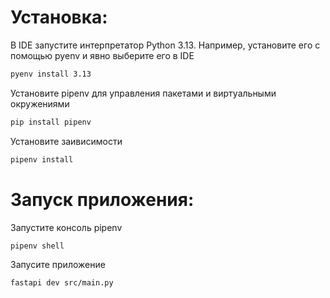 # Установка:

В IDE запустите интерпретатор Python 3.13. Например, установите его с помощью pyenv и явно выберите его в IDE

```bash
pyenv install 3.13
```

Установите pipenv для управления пакетами и виртуальными окружениями

```bash
pip install pipenv
```

Установите заивисимости

```bash
pipenv install
```

# Запуск приложения:

Запустите консоль pipenv

```bash
pipenv shell
```

Запусите приложение

```bash
fastapi dev src/main.py
```
